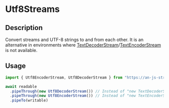 # Utf8Streams

## Description
Convert streams and UTF-8 strings to and from each other.
It is an alternative in environments where [TextDecoderStream](https://developer.mozilla.org/en-US/docs/Web/API/TextDecoderStream)/[TextEncoderStream](https://developer.mozilla.org/en-US/docs/Web/API/TextEncoderStream) is not available.

## Usage
```ts
import { Utf8EncoderStream, Utf8DecoderStream } from "https://an-js-streams.pages.dev/mod.js"

await readable
  .pipeThrough(new Utf8DecoderStream()) // Instead of "new TextDecoderStream("utf-8")"
  .pipeThrough(new Utf8EncoderStream()) // Instead of "new TextEncoderStream("utf-8")"
  .pipeTo(writable)
```